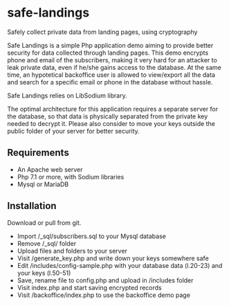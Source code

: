 # safe-landings
Safely collect private data from landing pages, using cryptography

Safe Landings is a simple Php application demo aiming to provide better security for data collected through landing pages.
This demo encrypts phone and email of the subscribers, making it very hard for an attacker to leak private data, even if he/she gains access to the database.
At the same time, an hypotetical backoffice user is allowed to view/export all the data and search for a specific email or phone in the database without hassle.

Safe Landings relies on LibSodium library. 

The optimal architecture for this application requires a separate server for the database, so that data is physically separated from the private key needed to decrypt it. Please also consider to move your keys outside the public folder of your server for better security.

## Requirements

* An Apache web server
* Php 7.1 or more, with Sodium libraries
* Mysql or MariaDB

## Installation

Download or pull from git.
* Import /_sql/subscribers.sql to your Mysql database
* Remove /_sql/ folder
* Upload files and folders to your server
* Visit  /generate_key.php and write down your keys somewhere safe
* Edit /includes/config-sample.php with your database data (l.20-23) and your keys (l.50-51)
* Save, rename file to config.php and upload in /includes folder
* Visit index.php and start saving encrypted records
* Visit /backoffice/index.php to use the backoffice demo page
